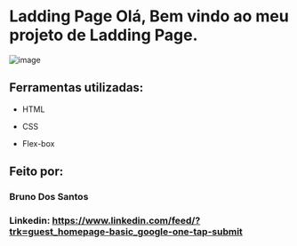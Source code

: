 
# Ladding Page Olá, Bem vindo ao meu projeto de Ladding Page.

![image](https://lh3.googleusercontent.com/pw/ADCreHc-tk-jPo_Zsurt9PUv8yrJO170ehqe4QU5AGp7rShNB00Z1deSBNiFORc57r0sTSySy3CtyU8jG5ITuBbqkzr68mQ2vOWKk80Re9BELPYqRyl7AFwEqhVfFul-FYvd4ZxX7DOgn51hO-Dh5kVK8y_0=w1322-h647-s-no?authuser=0)

## Ferramentas utilizadas:

* HTML

* CSS

* Flex-box

## Feito por:

### Bruno Dos Santos

### Linkedin: https://www.linkedin.com/feed/?trk=guest_homepage-basic_google-one-tap-submit
